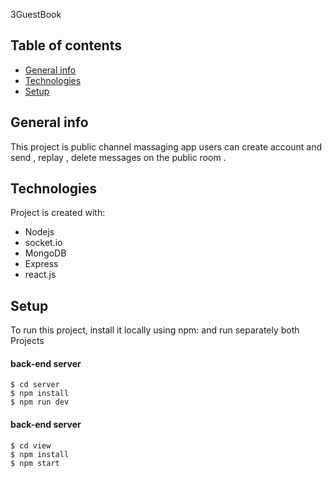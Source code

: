3GuestBook

## Table of contents
* [General info](#general-info)
* [Technologies](#technologies)
* [Setup](#setup)

## General info
This project is public channel massaging app  users can create account  and  send , replay , delete
messages on the public room  .
	
## Technologies
Project is created with:
* Nodejs
* socket.io
* MongoDB
* Express
* react.js
	
## Setup
To run this project, install it locally using npm:
and run separately both Projects
#### back-end server 
```
$ cd server
$ npm install
$ npm run dev
```

#### back-end server 
```
$ cd view
$ npm install
$ npm start
```